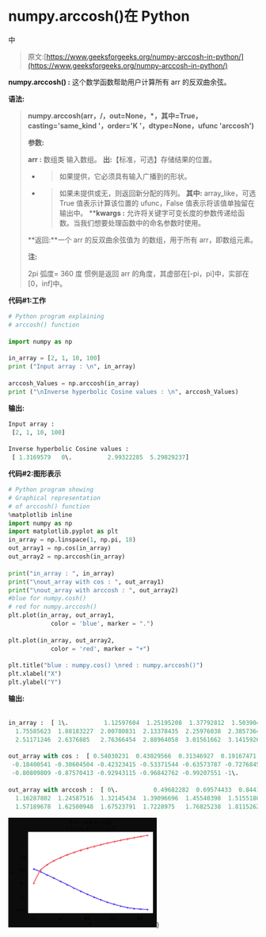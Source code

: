 # numpy.arccosh()在 Python

中

> 原文:[https://www.geeksforgeeks.org/numpy-arccosh-in-python/](https://www.geeksforgeeks.org/numpy-arccosh-in-python/)

**numpy.arccosh() :** 这个数学函数帮助用户计算所有 arr 的反双曲余弦。

**语法:**

> **numpy.arccosh(arr，/，out=None，*，其中=True，
> casting='same_kind '，order='K '，dtype=None，ufunc 'arccosh')**
> 
> **参数:**
> 
> **arr :** 数组类
> 输入数组。
> **出:**【标准，可选】存储结果的位置。
> - >如果提供，它必须具有输入广播到的形状。
> - >如果未提供或无，则返回新分配的阵列。
> **其中:** array_like，可选
> True 值表示计算该位置的 ufunc，False 值表示将该值单独留在输出中。
> ****kwargs :** 允许将关键字可变长度的参数传递给函数。当我们想要处理函数中的命名参数时使用。
> 
> **返回:**一个 arr 的反双曲余弦值为
> 的数组，用于所有 arr，即数组元素。
> 
> **注:**
> 
> 2pi 弧度= 360 度
> 惯例是返回 arr 的角度，其虚部在[-pi，pi]中，实部在[0，inf]中。

**代码#1:工作**

```py
# Python program explaining
# arccosh() function

import numpy as np

in_array = [2, 1, 10, 100]
print ("Input array : \n", in_array)

arccosh_Values = np.arccosh(in_array)
print ("\nInverse hyperbolic Cosine values : \n", arccosh_Values)
```

**输出:**

```py
Input array : 
 [2, 1, 10, 100]

Inverse hyperbolic Cosine values : 
 [ 1.3169579   0\.          2.99322285  5.29829237]
```

**代码#2:图形表示**

```py
# Python program showing
# Graphical representation  
# of arccosh() function
%matplotlib inline 
import numpy as np
import matplotlib.pyplot as plt
in_array = np.linspace(1, np.pi, 18)
out_array1 = np.cos(in_array)
out_array2 = np.arccosh(in_array)

print("in_array : ", in_array)
print("\nout_array with cos : ", out_array1)
print("\nout_array with arccosh : ", out_array2)
#blue for numpy.cosh() 
# red for numpy.arccosh()
plt.plot(in_array, out_array1,
            color = 'blue', marker = ".")

plt.plot(in_array, out_array2,
            color = 'red', marker = "+")

plt.title("blue : numpy.cos() \nred : numpy.arccosh()")
plt.xlabel("X")
plt.ylabel("Y")
```

**输出:**

```py

in_array :  [ 1\.          1.12597604  1.25195208  1.37792812  1.50390415  1.62988019
  1.75585623  1.88183227  2.00780831  2.13378435  2.25976038  2.38573642
  2.51171246  2.6376885   2.76366454  2.88964058  3.01561662  3.14159265]

out_array with cos :  [ 0.54030231  0.43029566  0.31346927  0.19167471  0.0668423  -0.0590495
 -0.18400541 -0.30604504 -0.42323415 -0.53371544 -0.63573787 -0.72768451
 -0.80809809 -0.87570413 -0.92943115 -0.96842762 -0.99207551 -1\.        ]

out_array with arccosh :  [ 0\.          0.49682282  0.69574433  0.84411504  0.96590748  1.07053332
  1.16287802  1.24587516  1.32145434  1.39096696  1.45540398  1.51551804
  1.57189678  1.62500948  1.67523791  1.7228975   1.76825238  1.81152627]
```

![](img/6fc1caa6d43a3d7f3e28ac1dd8119074.png))